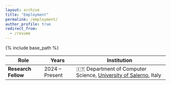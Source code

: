 ```yaml
---
layout: archive
title: "Employment"
permalink: /employment/
author_profile: true
redirect_from:
  - /resume
---
```


{% include base_path %}


| Role              | Years          | Institution                                                                                     | 
|-------------------|----------------|--------------------------------------------------------------------------------------------------|
| **Research Fellow** | 2024 – Present | 🇮🇹 Department of Computer Science, [University of Salerno](https://web.unisa.it/en/university), Italy| 
